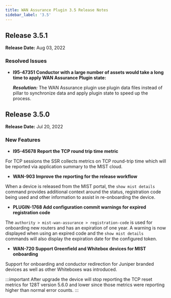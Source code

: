```yaml
---
title: WAN Assurance Plugin 3.5 Release Notes
sidebar_label: '3.5'
---
```


## Release 3.5.1
**Release Date:** Aug 03, 2022

### Resolved Issues

- **I95-47351 Conductor with a large number of assets would take a long time to apply WAN Assurance Plugin state:**

  _**Resolution:**_ The WAN Assurance plugin use plugin data files instead of pillar to synchronize data and apply plugin state to speed up the process.

## Release 3.5.0

**Release Date:** Jul 20, 2022

### New Features
- **I95-45678 Report the TCP round trip time metric**

For TCP sessions the SSR collects metrics on TCP round-trip time which will be reported via application summary to the MIST cloud.

- **WAN-903 Improve the reporting for the release workflow**

When a device is released from the MIST portal, the `show mist details` command provides additional context around the status, registration code being used and other information to assist in re-onboarding the device.

- **PLUGIN-1768 Add configuration commit warnings for expired registration code**

The `authority > mist-wan-assurance > registration-code` is used for onboarding new routers and has an expiration of one year. A warning is now displayed when using an expired code and the `show mist details` commands will also display the expiration date for the configured token.

- **WAN-720 Support Greenfield and Whitebox devices for MIST onboarding**

Support for onboarding and conductor redirection for Juniper branded devices as well as other Whiteboxes was introduced.

:::important
After upgrade the device will stop reporting the TCP reset metrics for 128T version 5.6.0 and lower since those metrics were reporting higher than normal error counts.
:::
